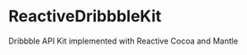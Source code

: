 ReactiveDribbbleKit
===================

Dribbble API Kit implemented with Reactive Cocoa and Mantle

